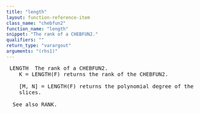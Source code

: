 ```yaml
---
title: "length"
layout: function-reference-item
class_name: "chebfun2"
function_name: "length"
snippet: "The rank of a CHEBFUN2."
qualifiers: ""
return_type: "varargout"
arguments: "(rhs1)"
---
```


<pre class="help-text"> LENGTH  The rank of a CHEBFUN2.
    K = LENGTH(F) returns the rank of the CHEBFUN2.
 
    [M, N] = LENGTH(F) returns the polynomial degree of the column and row
    slices.
 
  See also RANK.
</pre>